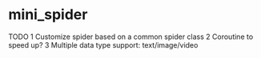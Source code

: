 # mini_spider
TODO
1 Customize spider based on a common spider class
2 Coroutine to speed up?
3 Multiple data type support: text/image/video

